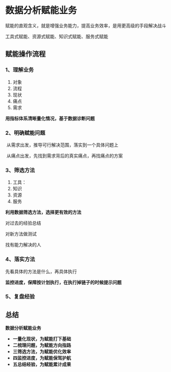 # 数据分析赋能业务

赋能的直观含义，就是增强业务能力，提高业务效率，是用更高级的手段解决战斗

工具式赋能、资源式赋能、知识式赋能、服务式赋能

## 赋能操作流程

### 1、理解业务

1. 对象
2. 流程
3. 现状
4. 痛点
5. 需求

**用指标体系清晰量化情况，基于数据诊断问题**

### 2、明确赋能问题

​	从需求出发，推导可行解决范围，落实到一个具体问题上

​	从痛点出发，先找到需求背后的真实痛点，再找痛点的方案

### 3、筛选方法

1. 工具：
2. 知识
3. 资源
4. 服务

**利用数据筛选方法，选择更有效的方法**

对过去的经验总结

对新方法做测试

找有能力解决的人

### 4、落实方法

先看具体的方法是什么，再具体执行

**监控进度，保障按计划执行，在执行掉链子的时候提示问题**

### 5、复盘经验

## 总结

**数据分析赋能业务**

- **一量化现状，为赋能打下基础**
- **二梳理问题，为赋能方向指路**
- **三筛选方法，为赋能优化效率**
- **四监控进度，为赋能保驾护航**
- **五总结经验，为赋能累计成果**



